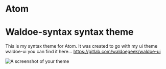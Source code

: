 # Atom
# Waldoe-syntax syntax theme

This is my syntax theme for Atom. It was created to go with my ui theme  
waldoe-ui you can find it here... <https://gitlab.com/waldoegeek/waldoe-ui>

![A screenshot of your theme](http://i.imgur.com/PryqHjI.png)
